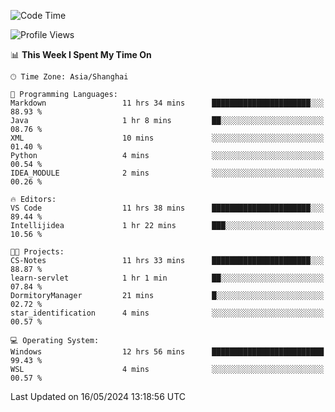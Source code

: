 <!--START_SECTION:waka-->
![Code Time](http://img.shields.io/badge/Code%20Time-1%2C692%20hrs%2054%20mins-blue)

![Profile Views](http://img.shields.io/badge/Profile%20Views-3-blue)

📊 **This Week I Spent My Time On** 

```text
🕑︎ Time Zone: Asia/Shanghai

💬 Programming Languages: 
Markdown                 11 hrs 34 mins      ██████████████████████░░░   88.93 % 
Java                     1 hr 8 mins         ██░░░░░░░░░░░░░░░░░░░░░░░   08.76 % 
XML                      10 mins             ░░░░░░░░░░░░░░░░░░░░░░░░░   01.40 % 
Python                   4 mins              ░░░░░░░░░░░░░░░░░░░░░░░░░   00.54 % 
IDEA_MODULE              2 mins              ░░░░░░░░░░░░░░░░░░░░░░░░░   00.26 % 

🔥 Editors: 
VS Code                  11 hrs 38 mins      ██████████████████████░░░   89.44 % 
Intellijidea             1 hr 22 mins        ███░░░░░░░░░░░░░░░░░░░░░░   10.56 % 

🐱‍💻 Projects: 
CS-Notes                 11 hrs 33 mins      ██████████████████████░░░   88.87 % 
learn-servlet            1 hr 1 min          ██░░░░░░░░░░░░░░░░░░░░░░░   07.84 % 
DormitoryManager         21 mins             █░░░░░░░░░░░░░░░░░░░░░░░░   02.72 % 
star_identification      4 mins              ░░░░░░░░░░░░░░░░░░░░░░░░░   00.57 % 

💻 Operating System: 
Windows                  12 hrs 56 mins      █████████████████████████   99.43 % 
WSL                      4 mins              ░░░░░░░░░░░░░░░░░░░░░░░░░   00.57 % 
```


 Last Updated on 16/05/2024 13:18:56 UTC
<!--END_SECTION:waka-->